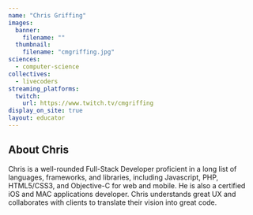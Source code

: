 ```yaml
---
name: "Chris Griffing"
images:
  banner:
    filename: ""
  thumbnail:
    filename: "cmgriffing.jpg"
sciences:
  - computer-science
collectives:
  - livecoders
streaming_platforms:
  twitch:
    url: https://www.twitch.tv/cmgriffing
display_on_site: true
layout: educator
---
```

## About Chris

Chris is a well-rounded Full-Stack Developer proficient in a long list of languages, frameworks, and libraries, including Javascript, PHP, HTML5/CSS3, and Objective-C for web and mobile. He is also a certified iOS and MAC applications developer. Chris understands great UX and collaborates with clients to translate their vision into great code. 
